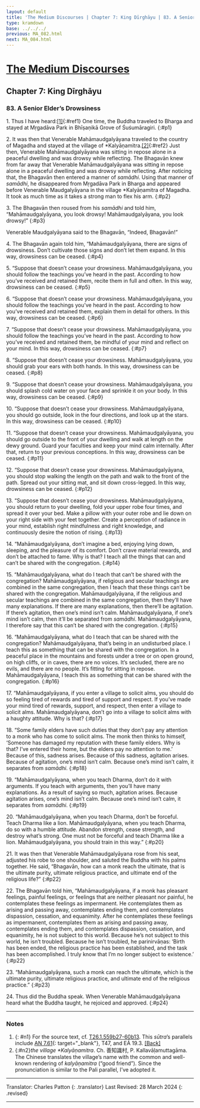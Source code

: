 ```yaml
---
layout: default
title: 'The Medium Discourses | Chapter 7: King Dīrghāyu | 83. A Senior Elder’s Drowsiness'
type: kramdown
base: ../../../
previous: MA_082.html
next: MA_084.html
---
```


# [The Medium Discourses](index.html)
## Chapter 7: King Dīrghāyu
### 83. A Senior Elder’s Drowsiness

1\. Thus I have heard:[\[1\]](#n1){:#ref1} One time, the Buddha traveled to Bharga and stayed at Mṛgadāva Park in Bhīṣaṇikā Grove of Śuśumāragiri.
{:#p1}

2\. It was then that Venerable Mahāmaudgalyāyana traveled to the country of Magadha and stayed at the village of \*Kalyāṇamitra.[\[2\]](#n2){:#ref2} Just then, Venerable Mahāmaudgalyāyana was sitting in repose alone in a peaceful dwelling and was drowsy while reflecting. The Bhagavān knew from far away that Venerable Mahāmaudgalyāyana was sitting in repose alone in a peaceful dwelling and was drowsy while reflecting. After noticing that, the Bhagavān then entered a manner of *samādhi*. Using that manner of *samādhi*, he disappeared from Mṛgadāva Park in Bharga and appeared before Venerable Maudgalyāyana in the village \*Kalyāṇamitra of Magadha. It took as much time as it takes a strong man to flex his arm.
{:#p2}

3\. The Bhagavān then roused from his *samādhi* and told him, “Mahāmaudgalyāyana, you look drowsy! Mahāmaudgalyāyana, you look drowsy!”
{:#p3}

Venerable Maudgalyāyana said to the Bhagavān, “Indeed, Bhagavān!”

4\. The Bhagavān again told him, “Mahāmaudgalyāyana, there are signs of drowsiness. Don’t cultivate those signs and don’t let them expand. In this way, drowsiness can be ceased.
{:#p4}

5\. “Suppose that doesn’t cease your drowsiness. Mahāmaudgalyāyana, you should follow the teachings you’ve heard in the past. According to how you’ve received and retained them, recite them in full and often. In this way, drowsiness can be ceased.
{:#p5}

6\. “Suppose that doesn’t cease your drowsiness. Mahāmaudgalyāyana, you should follow the teachings you’ve heard in the past. According to how you’ve received and retained them, explain them in detail for others. In this way, drowsiness can be ceased.
{:#p6}

7\. “Suppose that doesn’t cease your drowsiness. Mahāmaudgalyāyana, you should follow the teachings you’ve heard in the past. According to how you’ve received and retained them, be mindful of your mind and reflect on your mind. In this way, drowsiness can be ceased.
{:#p7}

8\. “Suppose that doesn’t cease your drowsiness. Mahāmaudgalyāyana, you should grab your ears with both hands. In this way, drowsiness can be ceased.
{:#p8}

9\. “Suppose that doesn’t cease your drowsiness. Mahāmaudgalyāyana, you should splash cold water on your face and sprinkle it on your body. In this way, drowsiness can be ceased.
{:#p9}

10\. “Suppose that doesn’t cease your drowsiness. Mahāmaudgalyāyana, you should go outside, look in the four directions, and look up at the stars. In this way, drowsiness can be ceased.
{:#p10}

11\. “Suppose that doesn’t cease your drowsiness. Mahāmaudgalyāyana, you should go outside to the front of your dwelling and walk at length on the dewy ground. Guard your faculties and keep your mind calm internally. After that, return to your previous conceptions. In this way, drowsiness can be ceased.
{:#p11}

12\. “Suppose that doesn’t cease your drowsiness. Mahāmaudgalyāyana, you should stop walking the length on the path and walk to the front of the path. Spread out your sitting mat, and sit down cross-legged. In this way, drowsiness can be ceased.
{:#p12}

13\. “Suppose that doesn’t cease your drowsiness. Mahāmaudgalyāyana, you should return to your dwelling, fold your upper robe four times, and spread it over your bed. Make a pillow with your outer robe and lie down on your right side with your feet together. Create a perception of radiance in your mind, establish right mindfulness and right knowledge, and continuously desire the notion of rising.
{:#p13}

14\. “Mahāmaudgalyāyana, don’t imagine a bed, enjoying lying down, sleeping, and the pleasure of its comfort. Don’t crave material rewards, and don’t be attached to fame. Why is that? I teach all the things that can and can’t be shared with the congregation.
{:#p14}

15\. “Mahāmaudgalyāyana, what do I teach that can’t be shared with the congregation? Mahāmaudgalyāyana, if religious and secular teachings are combined in the same congregation, then I teach that these things can’t be shared with the congregation. Mahāmaudgalyāyana, if the religious and secular teachings are combined in the same congregation, then they’ll have many explanations. If there are many explanations, then there’ll be agitation. If there’s agitation, then one’s mind isn’t calm. Mahāmaudgalyāyana, if one’s mind isn’t calm, then it’ll be separated from *samādhi*. Mahāmaudgalyāyana, I therefore say that this can’t be shared with the congregation.
{:#p15}

16\. “Mahāmaudgalyāyana, what do I teach that can be shared with the congregation? Mahāmaudgalyāyana, that’s being in an undisturbed place. I teach this as something that can be shared with the congregation. In a peaceful place in the mountains and forests under a tree or on open ground, on high cliffs, or in caves, there are no voices. It’s secluded, there are no evils, and there are no people. It’s fitting for sitting in repose. Mahāmaudgalyāyana, I teach this as something that can be shared with the congregation.
{:#p16}

17\. “Mahāmaudgalyāyana, if you enter a village to solicit alms, you should do so feeling tired of rewards and tired of support and respect. If you’ve made your mind tired of rewards, support, and respect, then enter a village to solicit alms. Mahāmaudgalyāyana, don’t go into a village to solicit alms with a haughty attitude. Why is that?
{:#p17}

18\. “Some family elders have such duties that they don’t pay any attention to a monk who has come to solicit alms. The monk then thinks to himself, ‘Someone has damaged my reputation with these family elders. Why is that? I’ve entered their home, but the elders pay no attention to me.’ Because of this, sadness arises. Because of this sadness, agitation arises. Because of agitation, one’s mind isn’t calm. Because one’s mind isn’t calm, it separates from *samādhi*.
{:#p18}

19\. “Mahāmaudgalyāyana, when you teach Dharma, don’t do it with arguments. If you teach with arguments, then you’ll have many explanations. As a result of saying so much, agitation arises. Because agitation arises, one’s mind isn’t calm. Because one’s mind isn’t calm, it separates from *samādhi*.
{:#p19}

20\. “Mahāmaudgalyāyana, when you teach Dharma, don’t be forceful. Teach Dharma like a lion. Mahāmaudgalyāyana, when you teach Dharma, do so with a humble attitude. Abandon strength, cease strength, and destroy what’s strong. One must not be forceful and teach Dharma like a lion. Mahāmaudgalyāyana, you should train in this way.”
{:#p20}

21\. It was then that Venerable Mahāmaudgalyāyana rose from his seat, adjusted his robe to one shoulder, and saluted the Buddha with his palms together. He said, “Bhagavān, how can a monk reach the ultimate, that is the ultimate purity, ultimate religious practice, and ultimate end of the religious life?”
{:#p22}

22\. The Bhagavān told him, “Mahāmaudgalyāyana, if a monk has pleasant feelings, painful feelings, or feelings that are neither pleasant nor painful, he contemplates these feelings as impermanent. He contemplates them as arising and passing away, contemplates ending them, and contemplates dispassion, cessation, and equanimity. After he contemplates these feelings as impermanent, contemplates them as arising and passing away, contemplates ending them, and contemplates dispassion, cessation, and equanimity, he is not subject to this world. Because he’s not subject to this world, he isn’t troubled. Because he isn’t troubled, he parinirvāṇas: ‘Birth has been ended, the religious practice has been established, and the task has been accomplished. I truly know that I’m no longer subject to existence.’
{:#p22}

23\. “Mahāmaudgalyāyana, such a monk can reach the ultimate, which is the ultimate purity, ultimate religious practice, and ultimate end of the religious practice.”
{:#p23}

24\. Thus did the Buddha speak. When Venerable Mahāmaudgalyāyana heard what the Buddha taught, he rejoiced and approved.
{:#p24}

---

### Notes

1. {: #n1} For the source text, cf. <a href="https://cbetaonline.dila.edu.tw/zh/T01n0026_p0559b27" target="_blank">T26.1.559b27-60b13</a>. This <em>sūtra</em>’s parallels include [AN 7.61](https://suttacentral.net/an7.61){: target="_blank"}, T47, and EĀ 19.3. [\[Back\]](#ref1)
2. {:#n2}*the village \*Kalyāṇamitra*. Ch. 善知識村, P. Kallavāḷamuttagāma. The Chinese translates the village’s name with the common and well-known rendering of *kalyāṇamitra* (“good friend”). Since the pronunciation is similar to the Pali parallel, I’ve adopted it.

---

Translator: Charles Patton
{: .translator}
Last Revised: 28 March 2024
{: .revised}

---